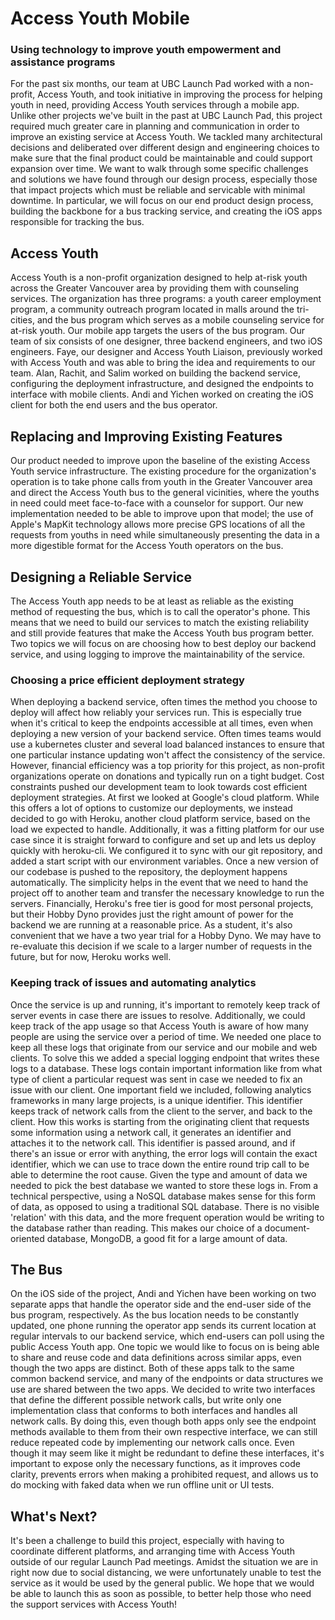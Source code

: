 #  Access Youth Mobile
### Using technology to improve youth empowerment and assistance programs
For the past six months, our team at UBC Launch Pad worked with a non-profit, Access Youth, and took initiative in improving the process for helping youth in need, providing  Access Youth services through a mobile app.
Unlike other projects we've built in the past at UBC Launch Pad, this project required much greater care in planning and communication in order to improve an existing service at Access Youth. 
We tackled many architectural decisions and deliberated over different design and engineering choices to make sure that the final product could be maintainable and could support expansion over time. 
We want to walk through some specific challenges and solutions we have found through our design process, especially those that impact projects which must be reliable and servicable with minimal downtime.
In particular, we will focus on our end product design process, building the backbone for a bus tracking service, and creating the iOS apps responsible for tracking the bus.
## Access Youth
Access Youth is a non-profit organization designed to help at-risk youth across the Greater Vancouver area by providing them with counseling services. The organization has three programs: a youth career employment program, a community outreach program located in malls around the tri-cities, and the bus program which serves as a mobile counseling service for at-risk youth. Our mobile app targets the users of the bus program.
Our team of six consists of one designer, three backend engineers, and two iOS engineers. 
Faye, our designer and Access Youth Liaison, previously worked with Access Youth and was able to bring the idea and requirements to our team. 
Alan, Rachit, and Salim worked on building the backend service, configuring the deployment infrastructure, and designed the endpoints to interface with mobile clients.
Andi and Yichen worked on creating the iOS client for both the end users and the bus operator.
## Replacing and Improving Existing Features
Our product needed to improve upon the baseline of the existing Access Youth service infrastructure. The existing procedure for the organization's operation is to take phone calls from youth in the Greater Vancouver area and direct the Access Youth bus to the general vicinities, where the youths in need could meet face-to-face with a counselor for support. Our new implementation needed to be able to improve upon that model; the use of Apple's MapKit technology allows more precise GPS locations of all the requests from youths in need while simultaneously presenting the data in a more digestible format for the Access Youth operators on the bus.
## Designing a Reliable Service
The Access Youth app needs to be at least as reliable as the existing method of requesting the bus, which is to call the operator's phone. 
This means that we need to build our services to match the existing reliability and still provide features that make the Access Youth bus program better. 
Two topics we will focus on are choosing how to best deploy our backend service, and using logging to improve the maintainability of the service.
### Choosing a price efficient deployment strategy
When deploying a backend service, often times the method you choose to deploy will affect how reliably your services run. 
This is especially true when it's critical to keep the endpoints accessible at all times, even when deploying a new version of your backend service. 
Often times teams would use a kubernetes cluster and several load balanced instances to ensure that one particular instance updating won't affect the consistency of the service. 
However, financial efficiency was a top priority for this project, as non-profit organizations operate on donations and typically run on a tight budget. Cost constraints pushed our development team to look towards cost efficient deployment strategies.
At first we looked at Google's cloud platform. 
While this offers a lot of options to customize our deployments, we instead decided to go with Heroku, another cloud platform service, based on the load we expected to handle. 
Additionally, it was a fitting platform for our use case since it is straight forward to configure and set up and lets us deploy quickly with heroku-cli. 
We configured it to sync with our git repository, and added a start script with our environment variables.
Once a new version of our codebase is pushed to the repository, the deployment happens automatically.
The simplicity helps in the event that we need to hand the project off to another team and transfer the necessary knowledge to run the servers.
Financially, Heroku's free tier is good for most personal projects, but their Hobby Dyno provides just the right amount of power for the backend we are running at a reasonable price. 
As a student, it's also convenient that we have a two year trial for a Hobby Dyno.
We may have to re-evaluate this decision if we scale to a larger number of requests in the future, but for now, Heroku works well. 
### Keeping track of issues and automating analytics
Once the service is up and running, it's important to remotely keep track of server events in case there are issues to resolve. 
Additionally, we could keep track of the app usage so that Access Youth is aware of how many people are using the service over a period of time. 
We needed one place to keep all these logs that originate from our service and our mobile and web clients.
To solve this we added a special logging endpoint that writes these logs to a database. 
These logs contain important information like from what type of client a particular request was sent in case we needed to fix an issue with our client. 
One important field we included, following analytics frameworks in many large projects, is a unique identifier. 
This identifier keeps track of network calls from the client to the server, and back to the client. 
How this works is starting from the originating client that requests some information using a network call, it generates an identifier and attaches it to the network call. 
This identifier is passed around, and if there's an issue or error with anything, the error logs will contain the exact identifier, which we can use to trace down the entire round trip call to be able to determine the root cause.
Given the type and amount of data we needed to pick the best database we wanted to store these logs in.
From a technical perspective, using a NoSQL database makes sense for this form of data, as opposed to using a traditional SQL database. 
There is no visible 'relation' with this data, and the more frequent operation would be writing to the database rather than reading. 
This makes our choice of a document-oriented database, MongoDB, a good fit for a large amount of data.
## The Bus
On the iOS side of the project, Andi and Yichen have been working on two separate apps that handle the operator side and the end-user side of the bus program, respectively. 
As the bus location needs to be constantly updated, one phone running the operator app sends its current location at regular intervals to our backend service, which end-users can poll using the public Access Youth app. 
One topic we would like to focus on is being able to share and reuse code and data definitions across similar apps, even though the two apps are distinct.
Both of these apps talk to the same common backend service, and many of the endpoints or data structures we use are shared between the two apps. 
We decided to write two interfaces that define the different possible network calls, but write only one implementation class that conforms to both interfaces and handles all network calls.
By doing this, even though both apps only see the endpoint methods available to them from their own respective interface, we can still reduce repeated code by implementing our network calls once.
Even though it may seem like it might be redundant to define these interfaces, it's important to expose only the necessary functions, as it improves code clarity, prevents errors when making a prohibited request, and allows us to do mocking with faked data when we run offline unit or UI tests.
## What's Next?
It's been a challenge to build this project, especially with having to coordinate different platforms, and arranging time with Access Youth outside of our regular Launch Pad meetings. 
Amidst the situation we are in right now due to social distancing, we were unfortunately unable to test the service as it would be used by the general public.
We hope that we would be able to launch this as soon as possible, to better help those who need the support services with Access Youth!
